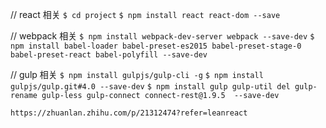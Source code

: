 // react 相关
`$ cd project`
`$ npm install react react-dom --save`

// webpack 相关
`$ npm install webpack-dev-server webpack --save-dev`
`$ npm install babel-loader babel-preset-es2015 babel-preset-stage-0 babel-preset-react babel-polyfill --save-dev`

// gulp 相关
`$ npm install gulpjs/gulp-cli -g`
`$ npm install gulpjs/gulp.git#4.0 --save-dev`
`$ npm install gulp gulp-util del gulp-rename gulp-less gulp-connect connect-rest@1.9.5  --save-dev`

`https://zhuanlan.zhihu.com/p/21312474?refer=leanreact`